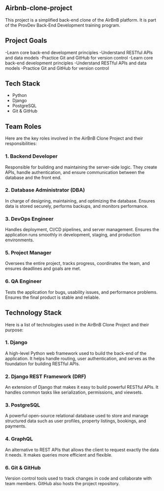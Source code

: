 ## Airbnb-clone-project
This project is a simplified back-end clone of the AirBnB platform. It is part of the ProvDev Back-End Development training program.
## Project Goals
-Learn core back-end development principles
-Understand RESTful APIs and data models
-Practice Git and GitHub for version control
-Learn core back-end development principles
-Understand RESTful APIs and data models
-Practice Git and GitHub for version control
## Tech Stack
- Python
- Django
- PostgreSQL
- Git & GitHub


## Team Roles
Here are the key roles involved in the AirBnB Clone Project and their responsibilities:

### 1. Backend Developer
Responsible for building and maintaining the server-side logic. They create APIs, handle authentication, and ensure communication between the database and the front end.
### 2. Database Administrator (DBA)
In charge of designing, maintaining, and optimizing the database. Ensures data is stored securely, performs backups, and monitors performance.
### 3. DevOps Engineer
Handles deployment, CI/CD pipelines, and server management. Ensures the application runs smoothly in development, staging, and production environments.
### 5. Project Manager
Oversees the entire project, tracks progress, coordinates the team, and ensures deadlines and goals are met.
### 6. QA Engineer
Tests the application for bugs, usability issues, and performance problems. Ensures the final product is stable and reliable.


## Technology Stack

Here is a list of technologies used in the AirBnB Clone Project and their purpose:

### 1. Django
A high-level Python web framework used to build the back-end of the application. It helps handle routing, user authentication, and serves as the foundation for building RESTful APIs.

### 2. Django REST Framework (DRF)
An extension of Django that makes it easy to build powerful RESTful APIs. It handles common tasks like serialization, permissions, and viewsets.

### 3. PostgreSQL
A powerful open-source relational database used to store and manage structured data such as user profiles, property listings, bookings, and payments.

### 4. GraphQL
An alternative to REST APIs that allows the client to request exactly the data it needs. It makes queries more efficient and flexible.

### 6. Git & GitHub
Version control tools used to track changes in code and collaborate with team members. GitHub also hosts the project repository.


